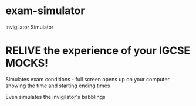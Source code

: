 # exam-simulator
Invigilator Simulator

# RELIVE the experience of your IGCSE MOCKS!

Simulates exam conditions - full screen opens up on your computer showing the time and starting ending times

Even simulates the invigilator's babblings
